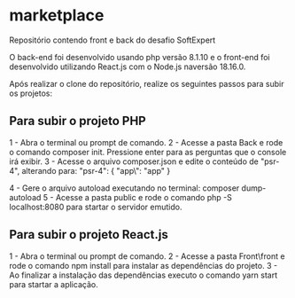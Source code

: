 # marketplace
Repositório contendo front e back do desafio SoftExpert

O back-end foi desenvolvido usando php versão 8.1.10 e o front-end foi desenvolvido utilizando React.js com o Node.js naversão 18.16.0.

Após realizar o clone do repositório, realize os seguintes passos para subir os projetos:

## Para subir o projeto PHP

1 - Abra o terminal ou prompt de comando.
2 - Acesse a pasta Back e rode o comando composer init. Pressione enter para as perguntas que o console irá exibir.
3 - Acesse o arquivo composer.json e edite o conteúdo de "psr-4", alterando para: 
        "psr-4": {
            "app\\": "app"
        }

4 - Gere o arquivo autoload executando no terminal: composer dump-autoload
5 - Acesse a pasta public e rode o comando php -S localhost:8080 para startar o servidor emutido.

## Para subir o projeto React.js

1 - Abra o terminal ou prompt de comando.
2 - Acesse a pasta Front\front e rode o comando npm install para instalar as dependências do projeto.
3 - Ao finalizar a instalação das dependências executo o comando yarn start para startar a aplicação.
